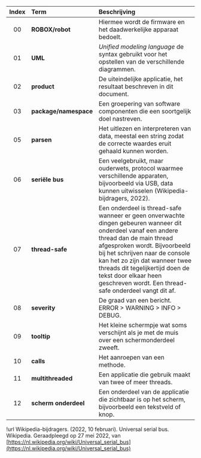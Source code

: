 |Index|Term|Beschrijving|
|:---:|:---|:---|
|00|**ROBOX/robot**|Hiermee wordt de firmware en het daadwerkelijke apparaat bedoelt.|
|01|**UML**|*Unified modeling language* de syntax gebruikt voor het opstellen van de verschillende diagrammen.|
|02|**product**|De uiteindelijke applicatie, het resultaat beschreven in dit document.|
|03|**package/namespace**|Een groepering van software componenten die een soortgelijk doel nastreven.|
|05|**parsen**|Het uitlezen en interpreteren van data, meestal een string zodat de correcte waardes eruit gehaald kunnen worden.|
|06|**seriële bus**|Een veelgebruikt, maar ouderwets, protocol waarmee verschillende apparaten, bijvoorbeeld via USB, data kunnen uitwisselen (Wikipedia-bijdragers, 2022).|
|07|**thread-safe**|Een onderdeel is thread-safe wanneer er geen onverwachte dingen gebeuren wanneer dit onderdeel vanaf een andere thread dan de main thread afgesproken wordt. Bijvoorbeeld bij het schrijven naar de console kan het zo zijn dat wanneer twee threads dit tegelijkertijd doen de tekst door elkaar heen geschreven wordt. Een thread-safe onderdeel vangt dit af.|
|08|**severity**|De graad van een bericht. ERROR > WARNING > INFO > DEBUG.|
|09|**tooltip**|Het kleine schermpje wat soms verschijnt als je met de muis over een schermonderdeel zweeft.|
|10|**calls**|Het aanroepen van een methode.|
|11|**multithreaded**|Een applicatie die gebruik maakt van twee of meer threads.|
|12|**scherm onderdeel**|Een onderdeel van de applicatie die zichtbaar is op het scherm, bijvoorbeeld een tekstveld of knop.|

!url Wikipedia-bijdragers. (2022, 10 februari). Universal serial bus. Wikipedia. Geraadpleegd op 27 mei 2022, van [https://nl.wikipedia.org/wiki/Universal_serial_bus](https://nl.wikipedia.org/wiki/Universal_serial_bus)
